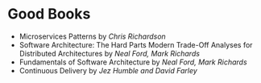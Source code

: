 # Good Books

- Microservices Patterns by _Chris Richardson_
- Software Architecture: The Hard Parts Modern Trade-Off Analyses for Distributed Architectures by _Neal Ford, Mark Richards_
- Fundamentals of Software Architecture by  _Neal Ford, Mark Richards_
- Continuous Delivery by _Jez Humble and David Farley_